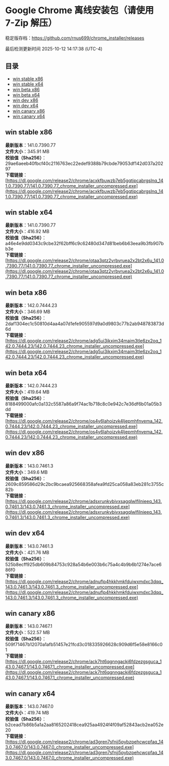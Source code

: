 # Google Chrome 离线安装包（请使用 7-Zip 解压）
稳定版存档：<https://github.com/rnus699/chrome_installer/releases>

最后检测更新时间
2025-10-12 14:17:38 (UTC-4)


## 目录
* [win stable x86](https://github.com/rnus699/chrome_installer?tab=readme-ov-file#win-stable-x86)
* [win stable x64](https://github.com/rnus699/chrome_installer?tab=readme-ov-file#win-stable-x64)
* [win beta x86](https://github.com/rnus699/chrome_installer?tab=readme-ov-file#win-beta-x86)
* [win beta x64](https://github.com/rnus699/chrome_installer?tab=readme-ov-file#win-beta-x64)
* [win dev x86](https://github.com/rnus699/chrome_installer?tab=readme-ov-file#win-dev-x86)
* [win dev x64](https://github.com/rnus699/chrome_installer?tab=readme-ov-file#win-dev-x64)
* [win canary x86](https://github.com/rnus699/chrome_installer?tab=readme-ov-file#win-canary-x86)
* [win canary x64](https://github.com/rnus699/chrome_installer?tab=readme-ov-file#win-canary-x64)

## win stable x86
**最新版本**：141.0.7390.77  
**文件大小**：345.91 MB  
**校验值（Sha256）**：29ae6aeeb40fbcf40c2116763ec22edef9388b79cbde79053df142d037a20297  
**下载链接**：[https://dl.google.com/release2/chrome/acxkfbuwzb7eb5gqtipcabrgslnq_141.0.7390.77/141.0.7390.77_chrome_installer_uncompressed.exe](https://dl.google.com/release2/chrome/acxkfbuwzb7eb5gqtipcabrgslnq_141.0.7390.77/141.0.7390.77_chrome_installer_uncompressed.exe)  

## win stable x64
**最新版本**：141.0.7390.77  
**文件大小**：416.92 MB  
**校验值（Sha256）**：a46e4e9dd0343c9cbe32f62bff6c9c62480d347d81beb6b63eea9b3fb907bb3e  
**下载链接**：[https://dl.google.com/release2/chrome/otaa3qtz2vrbvruea2x2bt2x6u_141.0.7390.77/141.0.7390.77_chrome_installer_uncompressed.exe](https://dl.google.com/release2/chrome/otaa3qtz2vrbvruea2x2bt2x6u_141.0.7390.77/141.0.7390.77_chrome_installer_uncompressed.exe)  

## win beta x86
**最新版本**：142.0.7444.23  
**文件大小**：346.69 MB  
**校验值（Sha256）**：2daf1304ec1c50810d4aa4a07d1efe905597d9a0d9803c77b2ab948783873d6d  
**下载链接**：[https://dl.google.com/release2/chrome/adg5ui3ikxjm34maim3tle6zx2oq_142.0.7444.23/142.0.7444.23_chrome_installer_uncompressed.exe](https://dl.google.com/release2/chrome/adg5ui3ikxjm34maim3tle6zx2oq_142.0.7444.23/142.0.7444.23_chrome_installer_uncompressed.exe)  

## win beta x64
**最新版本**：142.0.7444.23  
**文件大小**：419.64 MB  
**校验值（Sha256）**：8188499000afc0a132c5587a86a9f74ac1b718c8c0e942c7e36df6b01a05b3dd  
**下载链接**：[https://dl.google.com/release2/chrome/os4y6lahoizvk4ljepmhfnvema_142.0.7444.23/142.0.7444.23_chrome_installer_uncompressed.exe](https://dl.google.com/release2/chrome/os4y6lahoizvk4ljepmhfnvema_142.0.7444.23/142.0.7444.23_chrome_installer_uncompressed.exe)  

## win dev x86
**最新版本**：143.0.7461.3  
**文件大小**：349.6 MB  
**校验值（Sha256）**：2609c859586d29c2bc9bcaea925668358afea9fd25ca058a83eb281c3755c82b  
**下载链接**：[https://dl.google.com/release2/chrome/adsxrunkvbivxsagqlwlfilnieeq_143.0.7461.3/143.0.7461.3_chrome_installer_uncompressed.exe](https://dl.google.com/release2/chrome/adsxrunkvbivxsagqlwlfilnieeq_143.0.7461.3/143.0.7461.3_chrome_installer_uncompressed.exe)  

## win dev x64
**最新版本**：143.0.7461.3  
**文件大小**：421.76 MB  
**校验值（Sha256）**：525b8ecff925db609b84753c928a54b6e003b6c75a4c4b9b6b1274e7ace686f0  
**下载链接**：[https://dl.google.com/release2/chrome/adnuflp4hkkhmkfduiwxmdxc3dqq_143.0.7461.3/143.0.7461.3_chrome_installer_uncompressed.exe](https://dl.google.com/release2/chrome/adnuflp4hkkhmkfduiwxmdxc3dqq_143.0.7461.3/143.0.7461.3_chrome_installer_uncompressed.exe)  

## win canary x86
**最新版本**：143.0.7467.1  
**文件大小**：522.57 MB  
**校验值（Sha256）**：509f71467b12070a1afb51457e21fcd3c018335926628c909d6f5e58e8166c01  
**下载链接**：[https://dl.google.com/release2/chrome/ack7ht6qgnngackj6fdzezgsguca_143.0.7467.1/143.0.7467.1_chrome_installer_uncompressed.exe](https://dl.google.com/release2/chrome/ack7ht6qgnngackj6fdzezgsguca_143.0.7467.1/143.0.7467.1_chrome_installer_uncompressed.exe)  

## win canary x64
**最新版本**：143.0.7467.0  
**文件大小**：419.74 MB  
**校验值（Sha256）**：b2cead7b86b5a1a2aa8165202418cea925aa4924f4f09af52843acb2ea052e20  
**下载链接**：[https://dl.google.com/release2/chrome/ad3gren7sfnjj5pybzpehcwcpfaq_143.0.7467.0/143.0.7467.0_chrome_installer_uncompressed.exe](https://dl.google.com/release2/chrome/ad3gren7sfnjj5pybzpehcwcpfaq_143.0.7467.0/143.0.7467.0_chrome_installer_uncompressed.exe)  

